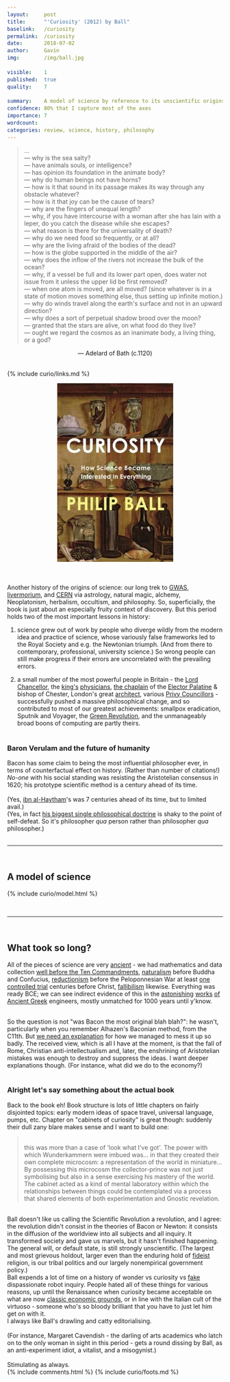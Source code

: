 ```yaml
---
layout:     post
title:      "'Curiosity' (2012) by Ball"
baselink:   /curiosity
permalink:  /curiosity
date:       2018-07-02
author:     Gavin   
img:        /img/ball.jpg

visible:    1
published:  true
quality: 	7

summary:    A model of science by reference to its unscientific origins
confidence: 80% that I capture most of the axes
importance: 7
wordcount:  
categories: review, science, history, philosophy
---
```


<blockquote>...<br>
	— why is the sea salty?<br>
	— have animals souls, or intelligence? <br>
	— has opinion its foundation in the animate body? <br>
	— why do human beings not have horns? <br>
	— how is it that sound in its passage makes its way through any obstacle whatever? <br>
	— how is it that joy can be the cause of tears? <br>
	— why are the fingers of unequal length? <br>
	— why, if you have intercourse with a woman after she has lain with a leper, do you catch the disease while she escapes? <br>
	— what reason is there for the universality of death? <br>
	— why do we need food so frequently, or at all? <br>
	— why are the living afraid of the bodies of the dead?<br>
	— how is the globe supported in the middle of the air? <br>
	— why does the inflow of the rivers not increase the bulk of the ocean? <br>
	— why, if a vessel be full and its lower part open, does water not issue from it unless the upper lid be first removed? <br>
	— when one atom is moved, are all moved? (since whatever is in a state of motion moves something else, thus setting up infinite motion.) <br>
	— why do winds travel along the earth's surface and not in an upward direction? <br>
	— why does a sort of perpetual shadow brood over the moon? <br>
	— granted that the stars are alive, on what food do they live? <br>
	— ought we regard the cosmos as an inanimate body, a living thing, or a god? 
	<br>
</blockquote>
<center>
	—  Adelard of Bath (c.1120)
</center>

<br>

{%	include curio/links.md	%}

<center>
	<img src="/img/ball.jpg" />
</center>
<br><br>

Another history of the origins of science: our long trek to <a href="{{gwas}}">GWAS</a>, <a href="{{chem}}">livermorium</a>, and <a href="{{cern}}">CERN</a> via astrology, natural magic, alchemy, Neoplatonism, herbalism, occultism, and philosophy. So, superficially, the book is just about an especially <a></a>fruity context of discovery. But this period holds two of the most important lessons in history: 

1. science grew out of work by people who diverge wildly from the modern idea and practice of science, whose variously false frameworks led to the Royal Society and e.g. the Newtonian triumph. (And from there to contemporary, professional, university science.) So wrong people can still make progress if their errors are uncorrelated with the prevailing errors. 

2. a small number of the most powerful people in Britain - the <a href="{{bigb}}">Lord Chancellor</a>, the <a href="{{phys}}">king's</a> <a href="{{harv}}">physicians</a>, <a href="{{chap}}">the chaplain</a> of the <a href="{{elec}}">Elector Palatine</a> & bishop of Chester, London's great <a href="{{wren}}">architect</a>, various <a href="{{priv}}">Privy Councillors</a> - successfully pushed a massive philosophical change, and so contributed to most of our greatest achievements: smallpox eradication, Sputnik and Voyager, the <a href="{{green}}">Green Revolution</a>, and the unmanageably broad boons of computing are partly theirs. <br><br>


<div class="accordion">
	<h3>Baron Verulam and the future of humanity</h3>
	<div>
		Bacon has some claim to being the most influential philosopher ever, in terms of counterfactual effect on history. (Rather than number of citations!) <i>No-one</i> with his social standing was resisting the Aristotelian consensus in 1620; his prototype scientific method is a century ahead of its time.<br><br> 
<!--  -->
		(Yes, <a href="{{hay}}">ibn al-Haytham</a>'s was 7 centuries ahead of its time, but to limited avail.)<br>
		(Yes, in fact <a href="{{induc}}">his biggest single philosophical doctrine</a> is shaky to the point of self-defeat. So it's philosopher <i>qua</i> person rather than philosopher <i>qua</i> philosopher.)
	</div>
</div><br>

---

<br>

## A model of science

{%	include curio/model.html	%}

<br>

---

<br>

## What took so long?

All of the pieces of science are very <a href="{{anc}}">ancient</a> - we had mathematics and data collection <a href="https://en.wikipedia.org/wiki/Plimpton_322">well before the Ten Commandments</a>, <a href="https://en.wikipedia.org/wiki/Thales_of_Miletus">naturalism</a> before Buddha and Confucius, <a href="https://en.wikipedia.org/wiki/Atomism#Greek_atomism">reductionism</a> before the Peloponnesian War at least <a href="http://tunesforbears.com/a-history-of-randomization/">one controlled trial</a> centuries before Christ, <a href="https://plato.stanford.edu/entries/carneades/#3">fallibilism</a> likewise. Everything was ready BCE; we can see indirect evidence of this in the <a href="https://en.wikipedia.org/wiki/Aeolipile">astonishing</a> <a href="https://en.wikipedia.org/wiki/Archimedes%27_screw">works</a> <a href="https://en.wikipedia.org/wiki/Ctesibius#Inventions">of</a> <a href="https://en.wikipedia.org/wiki/Philo_of_Byzantium#Devices">Ancient Greek</a> engineers, mostly unmatched for 1000 years until y'know. <br><br>

So the question is not "was Bacon the most original blah blah?": he wasn't, particularly when you remember Alhazen's Baconian method, from the C11th. But <a href="{{grace}}">we need an explanation</a> for how we managed to mess it up so badly. The received view, which is all I have at the moment, is that the fall of Rome, Christian anti-intellectualism and, later, the enshrining of Aristotelian mistakes was enough to destroy and suppress the ideas. I want deeper explanations though. (For instance, what did we do to the economy?)<br><br>



<div class="accordion">
	<h3>Alright let's say something about the actual book</h3>
	<div>
		Back to the book eh! Book structure is lots of little chapters on fairly disjointed topics: early modern ideas of space travel, universal language, pumps, etc. Chapter on "cabinets of curiosity" is great though: suddenly their dull zany blare makes sense and I want to build one:<br>
		<blockquote><br>this was more than a case of 'look what I've got'. The power with which Wunderkammern were imbued was... in that they created their own complete microcosm: a representation of the world in miniature... By possessing this microcosm the collector-prince was not just symbolising but also in a sense exercising his mastery of the world. The cabinet acted as a kind of mental laboratory within which the relationships between things could be contemplated via a process that shared elements of both experimentation and Gnostic revelation.<br>
		</blockquote><br>
<!--  -->
		Ball doesn't like us calling the Scientific Revolution a revolution, and I agree: the revolution didn't consist in the theories of Bacon or Newton: it consists in the diffusion of the worldview into all subjects and all inquiry. It transformed society and gave us marvels, but it hasn't finished happening. The general will, or default state, is still strongly unscientific. (The largest and most grievous holdout, larger even than the enduring hold of <a href="{{fid}}">fideist</a> religion, is our tribal politics and our largely nonempirical government policy.)<br>
<!--  -->
		Ball expends a lot of time on a history of wonder vs curiosity vs <a href="{{hypo}}">fake</a> dispassionate robot inquiry. People hated all of these things for various reasons, up until the Renaissance when curiosity became acceptable on what are now <a href="{{bl}}">classic economic grounds</a>, or in line with the Italian cult of the virtuoso - someone who's so bloody brilliant that you have to just let him get on with it.<br>I always like Ball's drawling and catty editorialising.<br><br> 
<!--  -->
		(For instance, Margaret Cavendish - the darling of arts academics who latch on to the only woman in sight in this period - gets a round dissing by Ball, as an anti-experiment idiot, a vitalist, and a misogynist.)<br><br> 
<!--  -->
		Stimulating as always.
	</div>
</div>
{%	include comments.html	%}
{%	include curio/foots.md	%}

<br><br>

